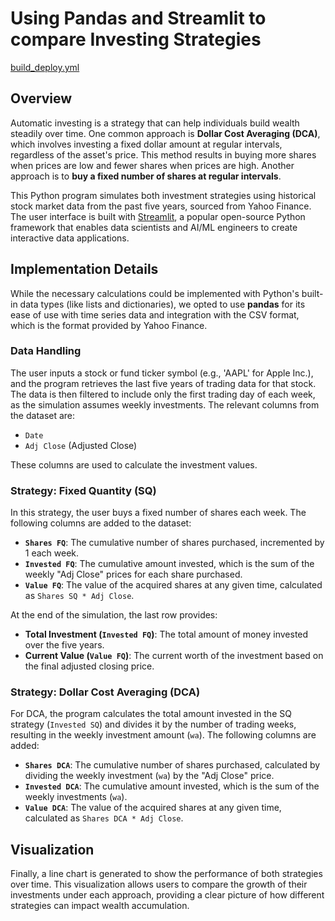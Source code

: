 # Using Pandas and Streamlit to compare Investing Strategies

[build_deploy.yml](https://github.com/wolfpaulus/actions/workflows/build_deploy.yml//badge.svg)
## Overview

Automatic investing is a strategy that can help individuals build wealth steadily over time. One common approach is **Dollar Cost Averaging (DCA)**, which involves investing a fixed dollar amount at regular intervals, regardless of the asset's price. This method results in buying more shares when prices are low and fewer shares when prices are high. Another approach is to **buy a fixed number of shares at regular intervals**.

This Python program simulates both investment strategies using historical stock market data from the past five years, sourced from Yahoo Finance. The user interface is built with [Streamlit](https://streamlit.io/), a popular open-source Python framework that enables data scientists and AI/ML engineers to create interactive data applications.

## Implementation Details

While the necessary calculations could be implemented with Python's built-in data types (like lists and dictionaries), we opted to use **pandas** for its ease of use with time series data and integration with the CSV format, which is the format provided by Yahoo Finance.

### Data Handling

The user inputs a stock or fund ticker symbol (e.g., 'AAPL' for Apple Inc.), and the program retrieves the last five years of trading data for that stock. The data is then filtered to include only the first trading day of each week, as the simulation assumes weekly investments. The relevant columns from the dataset are:
- `Date`
- `Adj Close` (Adjusted Close)

These columns are used to calculate the investment values.

### Strategy: Fixed Quantity (SQ)

In this strategy, the user buys a fixed number of shares each week. The following columns are added to the dataset:
- **`Shares FQ`**: The cumulative number of shares purchased, incremented by 1 each week.
- **`Invested FQ`**: The cumulative amount invested, which is the sum of the weekly "Adj Close" prices for each share purchased.
- **`Value FQ`**: The value of the acquired shares at any given time, calculated as `Shares SQ * Adj Close`.

At the end of the simulation, the last row provides:
- **Total Investment (`Invested FQ`)**: The total amount of money invested over the five years.
- **Current Value (`Value FQ`)**: The current worth of the investment based on the final adjusted closing price.

### Strategy: Dollar Cost Averaging (DCA)

For DCA, the program calculates the total amount invested in the SQ strategy (`Invested SQ`) and divides it by the number of trading weeks, resulting in the weekly investment amount (`wa`). The following columns are added:
- **`Shares DCA`**: The cumulative number of shares purchased, calculated by dividing the weekly investment (`wa`) by the "Adj Close" price.
- **`Invested DCA`**: The cumulative amount invested, which is the sum of the weekly investments (`wa`).
- **`Value DCA`**: The value of the acquired shares at any given time, calculated as `Shares DCA * Adj Close`.

## Visualization

Finally, a line chart is generated to show the performance of both strategies over time. This visualization allows users to compare the growth of their investments under each approach, providing a clear picture of how different strategies can impact wealth accumulation.
